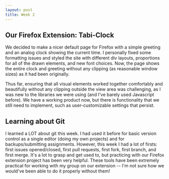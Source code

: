 ```yaml
---
layout: post
title: Week 2
---
```


## Our Firefox Extension: Tabi-Clock
We decided to make a nicer default page for Firefox with a simple greeting and an analog clock showing the current time. I personally fixed some formatting issues and styled the site with different div layouts, proportions for all of the drawn elements, and new font choices. Now, the page shows the entire clock and greeting without any clipping (as reasonable window sizes) as it had been originally.

Thus far, ensuring that all visual elements worked together comfortably and beautifully without any clipping outside the view area was challenging, as I was new to the libraries we were using (and I've barely used Javascript before). We have a working product now, but there is functionality that we still need to implement, such as user-customizable settings that persist.

## Learning about Git
I learned a LOT about git this week. I had used it before for basic version control as a single editor (doing my own projects) and for backups/submitting assignments. However, this week I had a lot of firsts: first issues opened/closed, first pull requests, first fork, first branch, and first merge. It's a lot to grasp and get used to, but practicing with our Firefox extension project has been very helpful. These tools have been extremely practical for working with my group on our extension -- I'm not sure how we would've been able to do it properly without them!